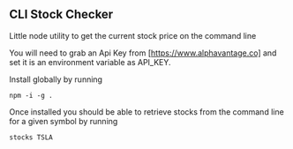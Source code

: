 ## CLI Stock Checker

Little node utility to get the current stock price on the command line

You will need to grab an Api Key from [https://www.alphavantage.co] and set it is an environment variable as API_KEY.

Install globally by running

`npm -i -g .`

Once installed you should be able to retrieve stocks from the command line for a given symbol by running

`stocks TSLA`
